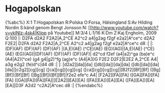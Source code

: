 # Hogapolskan

{%abc%}
X:1
T:Hogapolskan
R:Polska
O:Forsa, Hälsingland
S:Av Hilding Nordin
S:känd genom Bengt Jonsson
N: [[http://www.youtube.com/watch?v=yklNlz-4sk4|Klipp på Youtube]]
M:3/4
L:1/16
K:Dm
Z:Kaj Engholm, 2009
Q:100
|: D2FA d2A2 F2A2|A,2^CE A2^c2 a4|g2ag f2gf e2a2|A^ce^c d2A2 F2E2|
D2FA d2A2 F2A2|A,2^CE A2^c2 a4|g2ag f2gf e2a2|A^ce^c d8 :|
|: (DF)(AF) (DF)(AF) (DF)(AF) |(A,E)(AE) (^CE)(AE) (EG)(AG)|(A,E)(AE) (^CE)(AE) (EG)(AG)|(DF)(AF) (DF)(AF) (DF)(AF)|
d2^cd f2ef (a4|a2)^ga (ba)e^c (A4|A2)(^ce) (g4 g4|g2)^fg (ag)e^c (A4|A3)G
 F2E2 D2F2|E2E2 A,2^CE A4| a3g e2g2 (fe)d^c|d4 d8 :|
|: [d2a2][da][da] ([db][da])[da][da] ([db][da])[da][da]|[c2g2][cg][cg] ([ca][cg])[cg][cg] ([ca][cg])[cg][cg]|[B2f2][Bf][Bf] ([Bg][Bf])[Bf][Bf] ([Bg][Bf])[Bf][Bf]|f2e2 efe^c A4|
[F2A2][FA][FA] ([GA][FA])[FA][FA] ([GA][FA])[FA][FA]|[E2A2][EA][EA] ([FA][EA])[EA][EA] ([FA][EA])[EA][EA]|D3F A2d2 ^c2A2|A^cec d8 :|
{%endabc%}


